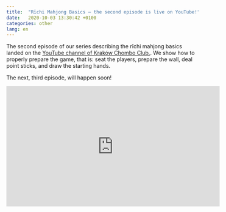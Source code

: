```yaml
---
title:  "Rīchi Mahjong Basics — the second episode is live on YouTube!"
date:   2020-10-03 13:30:42 +0100
categories: other
lang: en
---
```


The second episode of our series describing the rīchi mahjong basics landed on the
[YouTube channel of Kraków Chombo Club.](https://www.youtube.com/channel/UCCsyYLtIHOPfZtL1o-iNzNA).
We show how to properly prepare the game, that is: seat the players, prepare the wall, deal point sticks, and draw the starting hands.

The next, third episode, will happen soon!

<iframe width="560" height="315" src="https://www.youtube.com/embed/0PPLRwUljv8" frameborder="0" allow="accelerometer; autoplay; encrypted-media; gyroscope; picture-in-picture" allowfullscreen></iframe>

